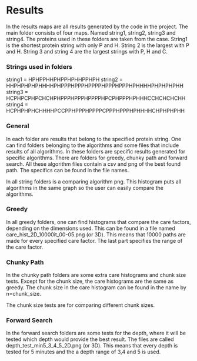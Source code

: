 # Results
In the results maps are all results generated by the code in the project. The main folder consists of four maps. Named string1, string2, string3 and string4. The proteins used in these folders are taken from the case. String1 is the shortest protein string with only P and H. String 2 is the largest with P and H. String 3 and string 4 are the largest strings with P, H and C.

### Strings used in folders
string1 = HPHPPHHPHPPHPHHPPHPH
string2 = HHPHPHPHPHHHHPHPPPHPPPHPPPPHPPPHPPPHPHHHHPHPHPHPHH
string3 = HCPHPCPHPCHCHPHPPPHPPPHPPPPHPCPHPPPHPHHHCCHCHCHCHH
string4 = HCPHPHPHCHHHHPCCPPHPPPHPPPPCPPPHPPPHPHHHHCHPHPHPHH

### General
In each folder are results that belong to the specified protein string. One can find folders belonging to the algorithms and some files that include results of all algorithms. In these folders are specific results generated for specific algorithms. There are folders for greedy, chunky path and forward search. All these algorithm files contain a csv and png of the best found path. The specifics can be found in the file names.

In all string folders is a comparing algorithm png. This histogram puts all algorithms in the same graph so the user can easily compare the algorithms.

### Greedy
In all greedy folders, one can find histograms that compare the care factors, depending on the dimensions used. This can be found in a file named care_hist_2D_10000it_00-05.png (or 3D). This means that 10000 paths are made for every specified care factor. The last part specifies the range of the care factor.

### Chunky Path
In the chunky path folders are some extra care histograms and chunk size tests. Except for the chunk size, the care histograms are the same as greedy. The chunk size in the care histogram can be found in the name by n=chunk_size.

The chunk size tests are for comparing different chunk sizes.

### Forward Search
In the forward search folders are some tests for the depth, where it will be tested which depth would provide the best result. The files are called depth_test_min5_3_4_5_2D.png (or 3D). This means that every depth is tested for 5 minutes and the a depth range of 3,4 and 5 is used.
